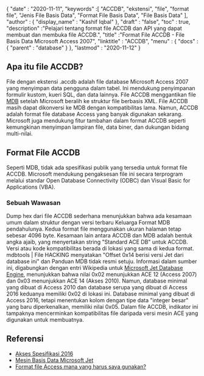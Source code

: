 {
  "date" : "2020-11-11",
  "keywords" :[ "ACCDB", "ekstensi", "file", "format file", "Jenis File Basis Data", "Format File Basis Data", "File Basis Data" ],
  "author" : {
    "display_name" : "Kashif Iqbal"
},
  "draft" : "false",
  "toc" : true,
  "description" :"Pelajari tentang format file ACCDB dan API yang dapat membuat dan membuka file ACCDB.",
  "title" :"Format File ACCDB - File Basis Data Microsoft Access 2007",
  "linktitle" : "ACCDB",
  "menu" : {
    "docs" : {
      "parent" : "database"
}
},
  "lastmod" : "2020-11-12"
}

## Apa itu file ACCDB?

File dengan ekstensi .accdb adalah file database Microsoft Access 2007 yang menyimpan data pengguna dalam tabel. Ini mendukung penyimpanan
formulir kustom, kueri SQL, dan data lainnya. File ACCDB menggantikan file [MDB](/id/database/mdb/) setelah Microsoft beralih ke struktur file berbasis XML. File ACCDB masih dapat dikonversi ke MDB dengan kompatibilitas lama. Namun, ACCDB adalah format file database Access yang banyak digunakan sekarang. Microsoft juga mendukung fitur tambahan dalam format ACCDB seperti kemungkinan menyimpan lampiran file, data biner, dan dukungan bidang multi-nilai.

## Format File ACCDB

Seperti MDB, tidak ada spesifikasi publik yang tersedia untuk format file ACCDB. Microsoft mendukung pengaksesan file ini secara terprogram melalui standar Open Database Connectivity (ODBC) dan Visual Basic for Applications (VBA).

### Sebuah Wawasan

Dump hex dari file ACCDB sederhana menunjukkan bahwa ada kesamaan umum dalam struktur dengan versi terbaru Keluarga Format MDB pendahulunya. Kedua format file menggunakan ukuran halaman tetap sebesar 4096 byte. Kesamaan lain antara ACCDB dan MDB adalah bentuk angka ajaib, yang menyertakan string "Standard ACE DB" untuk ACCDB. Versi atau kode kompatibilitas berada di lokasi yang sama di kedua format. mdbtools | File HACKING menyatakan "Offset 0x14 berisi versi Jet dari database ini" dan Panduan MDB tidak resmi setuju. Informasi dalam sumber ini, digabungkan dengan entri Wikipedia untuk [Microsoft Jet Database Engine](https://en.wikipedia.org/wiki/Microsoft_Jet_Database_Engine), menunjukkan bahwa nilai 0x02 menunjukkan ACE 12 (Access 2007) dan 0x03 menunjukkan ACE 14 (Akses 2010). Namun, database minimal yang dibuat di Access 2010 dan database serupa yang dibuat di Access 2016 keduanya memiliki 0x02 di lokasi ini. Database minimal yang dibuat di Access 2016, tetapi menentukan kolom dengan tipe data "integer besar" yang baru diperkenalkan, memiliki nilai 0x05. Dalam file ACCDB, indikator ini tampaknya mencerminkan kompatibilitas file daripada versi mesin ACE yang digunakan untuk membuatnya.

## Referensi

* [Akses Spesifikasi 2016](https://support.microsoft.com/en-us/office/access-specifications-0cf3c66f-9cf2-4e32-9568-98c1025bb47c?ui=en-us&rs=en-us&ad=us)
* [Mesin Basis Data Microsoft Jet](https://en.wikipedia.org/wiki/Microsoft_Jet_Database_Engine)
* [Format file Access mana yang harus saya gunakan?](https://support.microsoft.com/en-us/office/which-access-file-format-should-i-use-012d9ab3-d14c-479e-b617-be66f9070b41?ui=en-us&rs=en-us&ad=us)
